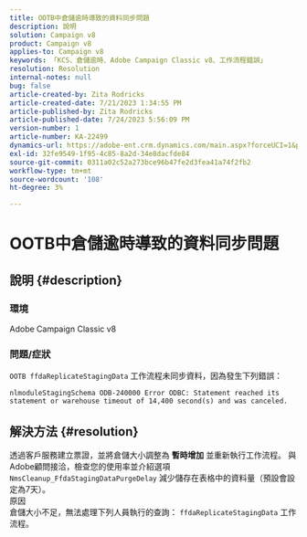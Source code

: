 ```yaml
---
title: OOTB中倉儲逾時導致的資料同步問題
description: 說明
solution: Campaign v8
product: Campaign v8
applies-to: Campaign v8
keywords: 「KCS、倉儲逾時、Adobe Campaign Classic v8、工作流程錯誤」
resolution: Resolution
internal-notes: null
bug: false
article-created-by: Zita Rodricks
article-created-date: 7/21/2023 1:34:55 PM
article-published-by: Zita Rodricks
article-published-date: 7/24/2023 5:56:09 PM
version-number: 1
article-number: KA-22499
dynamics-url: https://adobe-ent.crm.dynamics.com/main.aspx?forceUCI=1&pagetype=entityrecord&etn=knowledgearticle&id=58baa25b-cb27-ee11-9966-6045bd0065b6
exl-id: 32fe9549-1f95-4c85-8a2d-34e8dacfde84
source-git-commit: 0311a02c52a273bce96b47fe2d3fea41a74f2fb2
workflow-type: tm+mt
source-wordcount: '108'
ht-degree: 3%

---
```


# OOTB中倉儲逾時導致的資料同步問題

## 說明 {#description}


### 環境

Adobe Campaign Classic v8

### 問題/症狀

`OOTB ffdaReplicateStagingData` 工作流程未同步資料，因為發生下列錯誤：

`nlmoduleStagingSchema ODB-240000 Error ODBC: Statement reached its statement or warehouse timeout of 14,400 second(s) and was canceled.`




## 解決方法 {#resolution}


透過客戶服務建立票證，並將倉儲大小調整為 <b>暫時增加</b> 並重新執行工作流程。
與Adobe顧問接洽，檢查您的使用率並介紹選項 `NmsCleanup_FfdaStagingDataPurgeDelay` 減少儲存在表格中的資料量（預設會設定為7天）。
<br>原因<br>倉儲大小不足，無法處理下列人員執行的查詢： `ffdaReplicateStagingData` 工作流程。
